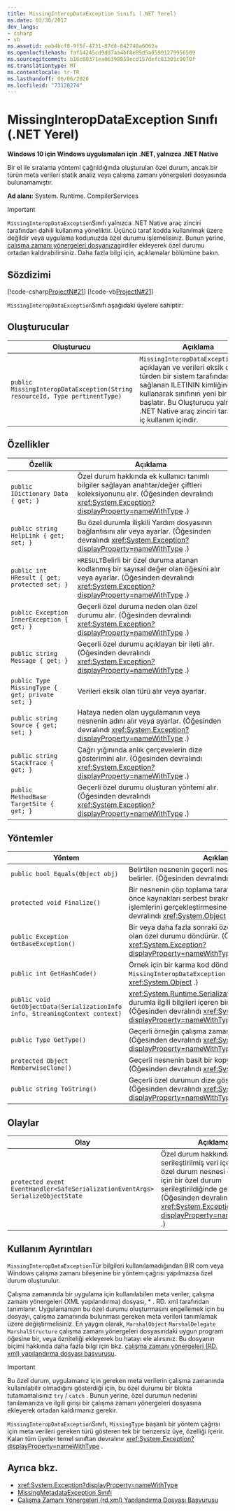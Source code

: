 ```yaml
---
title: MissingInteropDataException Sınıfı (.NET Yerel)
ms.date: 03/30/2017
dev_langs:
- csharp
- vb
ms.assetid: eab4bcf8-9f5f-4731-87d8-842748a6062a
ms.openlocfilehash: faf14245cd9dd7aa4bf8e89d5a05901279956509
ms.sourcegitcommit: b16c00371ea06398859ecd157defc81301c9070f
ms.translationtype: MT
ms.contentlocale: tr-TR
ms.lasthandoff: 06/06/2020
ms.locfileid: "73128274"
---
```

# <a name="missinginteropdataexception-class-net-native"></a>MissingInteropDataException Sınıfı (.NET Yerel)
**Windows 10 için Windows uygulamaları için .NET, yalnızca .NET Native**  
  
 Bir el ile sıralama yöntemi çağrıldığında oluşturulan özel durum, ancak bir türün meta verileri statik analiz veya çalışma zamanı yönergeleri dosyasında bulunamamıştır.  
  
 **Ad alanı:** System. Runtime. CompilerServices  
  
> [!IMPORTANT]
> `MissingInteropDataException`Sınıfı yalnızca .NET Native araç zinciri tarafından dahili kullanıma yöneliktir. Üçüncü taraf kodda kullanılmak üzere değildir veya uygulama kodunuzda özel durumu işlemelisiniz. Bunun yerine, [çalışma zamanı yönergeleri dosyanıza](runtime-directives-rd-xml-configuration-file-reference.md)girdiler ekleyerek özel durumu ortadan kaldırabilirsiniz. Daha fazla bilgi için, açıklamalar bölümüne bakın.  
  
## <a name="syntax"></a>Sözdizimi  
 [!code-csharp[ProjectN#21](../../../samples/snippets/csharp/VS_Snippets_CLR/projectn/cs/missinginteropdataexception_syntax1.cs#21)]
 [!code-vb[ProjectN#21](../../../samples/snippets/visualbasic/VS_Snippets_CLR/projectn/vb/missinginteropdataexception_syntax1.vb#21)]  
  
 `MissingInteropDataException`Sınıfı aşağıdaki üyelere sahiptir:  
  
## <a name="constructors"></a>Oluşturucular  
  
|Oluşturucu|Açıklama|  
|-----------------|-----------------|  
|`public MissingInteropDataException(String resourceId, Type pertinentType)`|`MissingInteropDataException`Hatayı açıklayan ve verileri eksik olan türden bir sistem tarafından sağlanan ILETININ kimliğini kullanarak sınıfının yeni bir örneğini başlatır. Bu Oluşturucu yalnızca .NET Native araç zinciri tarafından iç kullanım içindir.|  
  
## <a name="properties"></a>Özellikler  
  
|Özellik|Açıklama|  
|--------------|-----------------|  
|`public IDictionary Data { get; }`|Özel durum hakkında ek kullanıcı tanımlı bilgiler sağlayan anahtar/değer çiftleri koleksiyonunu alır. (Öğesinden devralındı <xref:System.Exception?displayProperty=nameWithType> .)|  
|`public string HelpLink { get; set; }`|Bu özel durumla ilişkili Yardım dosyasının bağlantısını alır veya ayarlar. (Öğesinden devralındı <xref:System.Exception?displayProperty=nameWithType> .)|  
|`public int HResult { get; protected set; }`|`HRESULT`Belirli bir özel duruma atanan kodlanmış bir sayısal değer olan öğesini alır veya ayarlar. (Öğesinden devralındı <xref:System.Exception?displayProperty=nameWithType> .)|  
|`public Exception InnerException { get; }`|Geçerli özel duruma neden olan özel durumu alır. (Öğesinden devralındı <xref:System.Exception?displayProperty=nameWithType> .)|  
|`public string Message { get; }`|Geçerli özel durumu açıklayan bir ileti alır. (Öğesinden devralındı <xref:System.Exception?displayProperty=nameWithType> .)|  
|`public Type MissingType { get; private set; }`|Verileri eksik olan türü alır veya ayarlar.|  
|`public string Source { get; set; }`|Hataya neden olan uygulamanın veya nesnenin adını alır veya ayarlar. (Öğesinden devralındı <xref:System.Exception?displayProperty=nameWithType> .)|  
|`public string StackTrace { get; }`|Çağrı yığınında anlık çerçevelerin dize gösterimini alır. (Öğesinden devralındı <xref:System.Exception?displayProperty=nameWithType> .)|  
|`public MethodBase TargetSite { get; }`|Geçerli özel durumu oluşturan yöntemi alır. (Öğesinden devralındı <xref:System.Exception?displayProperty=nameWithType> .)|  
  
## <a name="methods"></a>Yöntemler  
  
|Yöntem|Açıklama|  
|------------|-----------------|  
|`public bool Equals(Object obj)`|Belirtilen nesnenin geçerli nesneye eşit olup olmadığını belirler.  (Öğesinden devralındı <xref:System.Object> .)|  
|`protected void Finalize()`|Bir nesnenin çöp toplama tarafından geri alınmadan önce kaynakları serbest bırakma ve diğer temizleme işlemlerini gerçekleştirmesine izin verir. (Öğesinden devralındı <xref:System.Object> .)|  
|`public Exception GetBaseException()`|Bir veya daha fazla sonraki özel durumun asıl nedeni olan özel durumu döndürür. (Öğesinden devralındı <xref:System.Exception?displayProperty=nameWithType> .)|  
|`public int GetHashCode()`|Örnek için bir karma kod döndürür `MissingInteropDataException` .   (Öğesinden devralındı <xref:System.Object> .)|  
|`public void GetObjectData(SerializationInfo info, StreamingContext context)`|<xref:System.Runtime.Serialization.SerializationInfo>Özel durumla ilgili bilgileri içeren bir nesne ayarlar.  (Öğesinden devralındı <xref:System.Exception?displayProperty=nameWithType> .)|  
|`public Type GetType()`|Geçerli örneğin çalışma zamanı türünü alır. (Öğesinden devralındı <xref:System.Exception?displayProperty=nameWithType> .)|  
|`protected Object MemberwiseClone()`|Geçerli nesnenin basit bir kopyasını oluşturur. (Öğesinden devralındı <xref:System.Object> .)|  
|`public string ToString()`|Geçerli özel durumun dize gösterimini döndürür. (Öğesinden devralındı <xref:System.Exception?displayProperty=nameWithType> .)|  
  
## <a name="events"></a>Olaylar  
  
|Olay|Açıklama|  
|-----------|-----------------|  
|`protected event EventHandler<SafeSerializationEventArgs> SerializeObjectState`|Özel durum hakkında serileştirilmiş veri içeren bir özel durum nesnesi oluşturmak için bir özel durum serileştirildiğinde gerçekleşir. (Öğesinden devralındı <xref:System.Exception?displayProperty=nameWithType> .)|  
  
## <a name="usage-details"></a>Kullanım Ayrıntıları  
 `MissingInteropDataException`Tür bilgileri kullanılamadığından BIR com veya Windows çalışma zamanı bileşenine bir yöntem çağrısı yapılmazsa özel durum oluşturulur.  
  
 Çalışma zamanında bir uygulama için kullanılabilen meta veriler, çalışma zamanı yönergeleri (XML yapılandırma) dosyası, \* . RD. xml tarafından tanımlanır. Uygulamanızın bu özel durumu oluşturmasını engellemek için bu dosyayı, çalışma zamanında bulunması gereken meta verileri tanımlamak üzere değiştirmelisiniz. En yaygın olarak, `MarshalObject` `MarshalDelegate` `MarshalStructure` çalışma zamanı yönergeleri dosyasındaki uygun program öğesine bir, veya özniteliği ekleyerek bu hatayı ele alırsınız. Bu dosyanın biçimi hakkında daha fazla bilgi için bkz. [çalışma zamanı yönergeleri (RD. xml) yapılandırma dosyası başvurusu](runtime-directives-rd-xml-configuration-file-reference.md).  
  
> [!IMPORTANT]
> Bu özel durum, uygulamanız için gereken meta verilerin çalışma zamanında kullanılabilir olmadığını gösterdiği için, bu özel durumu bir blokta tutamamalısınız `try` / `catch` . Bunun yerine, özel durumun nedenini tanılamanıza ve ilgili girişi bir çalışma zamanı yönergeleri dosyasına ekleyerek ortadan kaldırmanız gerekir.  
  
 `MissingInteropDataException`Sınıfı, `MissingType` başarılı bir yöntem çağrısı için meta verileri gereken türü gösteren tek bir benzersiz üye, özelliği içerir. Kalan tüm üyeler temel sınıftan devralınır <xref:System.Exception?displayProperty=nameWithType> .  
  
## <a name="see-also"></a>Ayrıca bkz.

- <xref:System.Exception?displayProperty=nameWithType>
- [MissingMetadataException Sınıfı](missingmetadataexception-class-net-native.md)
- [Çalışma Zamanı Yönergeleri (rd.xml) Yapılandırma Dosyası Başvurusu](runtime-directives-rd-xml-configuration-file-reference.md)

